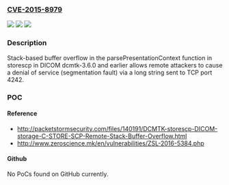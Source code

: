 ### [CVE-2015-8979](https://cve.mitre.org/cgi-bin/cvename.cgi?name=CVE-2015-8979)
![](https://img.shields.io/static/v1?label=Product&message=n%2Fa&color=blue)
![](https://img.shields.io/static/v1?label=Version&message=n%2Fa&color=blue)
![](https://img.shields.io/static/v1?label=Vulnerability&message=n%2Fa&color=brighgreen)

### Description

Stack-based buffer overflow in the parsePresentationContext function in storescp in DICOM dcmtk-3.6.0 and earlier allows remote attackers to cause a denial of service (segmentation fault) via a long string sent to TCP port 4242.

### POC

#### Reference
- http://packetstormsecurity.com/files/140191/DCMTK-storescp-DICOM-storage-C-STORE-SCP-Remote-Stack-Buffer-Overflow.html
- http://www.zeroscience.mk/en/vulnerabilities/ZSL-2016-5384.php

#### Github
No PoCs found on GitHub currently.

